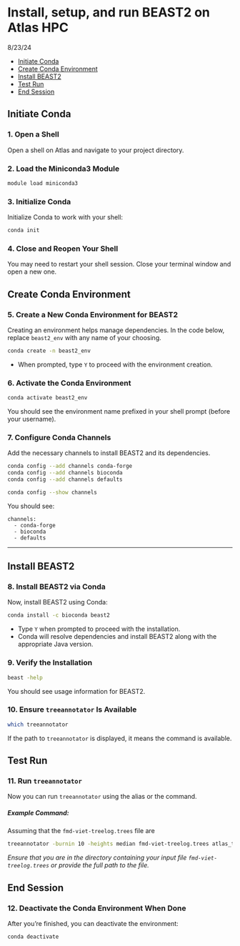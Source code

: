 Install, setup, and run BEAST2 on Atlas HPC
================
8/23/24

- <a href="#initiate-conda" id="toc-initiate-conda">Initiate Conda</a>
- <a href="#create-conda-environment"
  id="toc-create-conda-environment">Create Conda Environment</a>
- <a href="#install-beast2" id="toc-install-beast2">Install BEAST2</a>
- <a href="#test-run" id="toc-test-run">Test Run</a>
- <a href="#end-session" id="toc-end-session">End Session</a>

## Initiate Conda

### **1. Open a Shell**

Open a shell on Atlas and navigate to your project directory.

### **2. Load the Miniconda3 Module**

``` bash
module load miniconda3
```

### **3. Initialize Conda**

Initialize Conda to work with your shell:

``` bash
conda init
```

### **4. Close and Reopen Your Shell**

You may need to restart your shell session. Close your terminal window
and open a new one.

## Create Conda Environment

### **5. Create a New Conda Environment for BEAST2**

Creating an environment helps manage dependencies. In the code below,
replace `beast2_env` with any name of your choosing.

``` bash
conda create -n beast2_env
```

- When prompted, type `Y` to proceed with the environment creation.

### **6. Activate the Conda Environment**

``` bash
conda activate beast2_env
```

You should see the environment name prefixed in your shell prompt
(before your username).

### **7. Configure Conda Channels**

Add the necessary channels to install BEAST2 and its dependencies.

``` bash
conda config --add channels conda-forge
conda config --add channels bioconda
conda config --add channels defaults
```

``` bash
conda config --show channels
```

You should see:

    channels:
      - conda-forge
      - bioconda
      - defaults

------------------------------------------------------------------------

## Install BEAST2

### **8. Install BEAST2 via Conda**

Now, install BEAST2 using Conda:

``` bash
conda install -c bioconda beast2
```

- Type `Y` when prompted to proceed with the installation.
- Conda will resolve dependencies and install BEAST2 along with the
  appropriate Java version.

### **9. Verify the Installation**

``` bash
beast -help
```

You should see usage information for BEAST2.

### **10. Ensure `treeannotator` Is Available**

``` bash
which treeannotator
```

If the path to `treeannotator` is displayed, it means the command is
available.

## Test Run

### **11. Run `treeannotator`**

Now you can run `treeannotator` using the alias or the command.

##### **Example Command:**

Assuming that the `fmd-viet-treelog.trees` file are

``` bash
treeannotator -burnin 10 -heights median fmd-viet-treelog.trees atlas_test.tre
```

*Ensure that you are in the directory containing your input file
`fmd-viet-treelog.trees` or provide the full path to the file.*

## End Session

### **12. Deactivate the Conda Environment When Done**

After you’re finished, you can deactivate the environment:

``` bash
conda deactivate
```
